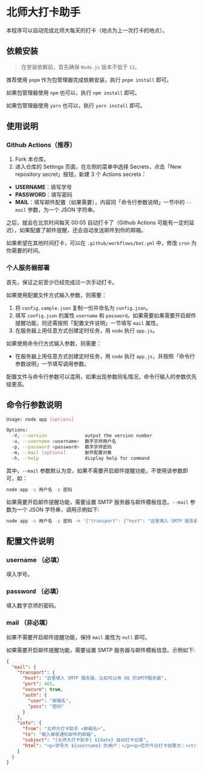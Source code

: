 # 北师大打卡助手

本程序可以自动完成北师大每天的打卡（地点为上一次打卡的地点）。

## 依赖安装

> 在安装依赖前，首先确保 `Node.js` 版本不低于 `12`。

推荐使用 `pnpm` 作为包管理器完成依赖安装，执行 `pnpm install` 即可。

如果包管理器使用 `npm` 也可以，执行 `npm install` 即可。

如果包管理器使用 `yarn` 也可以，执行 `yarn install` 即可。

## 使用说明

### Github Actions（推荐）

1. Fork 本仓库。
2. 进入仓库的 Settings 页面，在左侧的菜单中选择 Secrets，点击「New repository secret」按钮，新建 3 个 Actions secrets：
  - **USERNAME**：填写学号
  - **PASSWORD**：填写密码
  - **MAIL**：填写邮件配置（如果需要），内容同「命令行参数说明」一节中的 `--mail` 参数，为一个 JSON 字符串。

之后，就会在北京时间每天 00:05 自动打卡了（Github Actions 可能有一定的延迟），如果配置了邮件提醒，还会自动发送邮件到你的邮箱。

如果希望在其他时间打卡，可以在 `.github/workflows/bot.yml` 中，修改 `cron` 为你需要的时间。

### 个人服务器部署

首先，保证之前至少已经完成过一次手动打卡。

如果使用配置文件方式输入参数，则需要：

1. 将 `config.sample.json` 复制一份并命名为 `config.json`。
2. 填写 `config.json` 的属性 `username` 和 `password`。如果需要如果需要开启邮件提醒功能，则还需按照「配置文件说明」一节填写 `mail` 属性。
3. 在服务器上用任意方式创建定时任务，用 `node` 执行 `app.js`。

如果使用命令行方式输入参数，则需要：

- 在服务器上用任意方式创建定时任务，用 `node` 执行 `app.js`，并按照「命令行参数说明」一节填写调用参数。

配置文件与命令行参数可以混用，如果出现参数同名情况，命令行输入的参数优先级更高。

## 命令行参数说明

```bash
Usage: node app [options]

Options:
  -V, --version              output the version number
  -u, --username <username>  数字京师用户名
  -p, --password <password>  数字京师密码
  -m, --mail [options]       邮件配置对象
  -h, --help                 display help for command
```

其中，`--mail` 参数默认为空，如果不需要开启邮件提醒功能，不使用该参数即可，如：

```bash
node app -u 用户名 -p 密码
```

如果需要开启邮件提醒功能，需要设置 SMTP 服务器与邮件模板信息。`--mail` 参数为一个 JSON 字符串，调用示例如下: 

```bash
node app -u 用户名 -p 密码 -m '{"transport": {"host": "这里填入 SMTP 服务器，比如可以用 QQ 的SMTP服务器","port": 465,"secure": true,"auth": {"user": "邮箱名","pass": "密码"}},"info": {"from": "北师大打卡助手 <邮箱名>","to": "输入接收通知邮件的邮箱","subject": "[北师大打卡助手] \${date} 自动打卡记录","html": "<p>学号为 \${username} 的用户：</p><p>您的今日打卡结果为：<strong>\${result}</strong>。</p><p>系统提示为：「\${message}」。</p><p>打卡时间为：\${date} \${time}。</p><br><p>北师大打卡助手</p><p>Powered by Zhaoji Wang</p>"}}'
```

## 配置文件说明

### username （必填）
填入学号。

### password （必填）
填入数字京师的密码。

### mail （非必填）

如果不需要开启邮件提醒功能，保持 `mail` 属性为 `null` 即可。

如果需要开启邮件提醒功能，需要设置 SMTP 服务器与邮件模板信息。示例如下: 

```json
{
  "mail": {
    "transport": {
      "host": "这里填入 SMTP 服务器，比如可以用 QQ 的SMTP服务器",
      "port": 465,
      "secure": true,
      "auth": {
        "user": "邮箱名",
        "pass": "密码"
      }
    },
    "info": {
      "from": "北师大打卡助手 <邮箱名>",
      "to": "输入接收通知邮件的邮箱",
      "subject": "[北师大打卡助手] ${date} 自动打卡记录",
      "html": "<p>学号为 ${username} 的用户：</p><p>您的今日打卡结果为：<strong>${result}</strong>。</p><p>系统提示为：「${message}」。</p><p>打卡时间为：${date} ${time}。</p><br><p>北师大打卡助手</p><p>Powered by Zhaoji Wang</p>"
    }
  }
}
```
